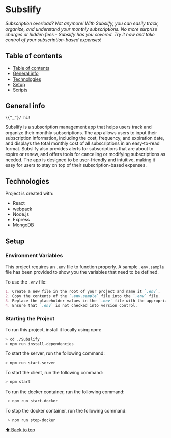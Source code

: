 # Subslify

_Subscription overload? Not anymore! With Subslify, you can easily track, organize, and understand your monthly subscriptions. No more surprise charges or hidden fees - Subslify has you covered. Try it now and take control of your subscription-based expenses!_

## Table of contents

- [Table of contents](#table-of-contents)
- [General info](#general-info)
- [Technologies](#technologies)
- [Setup](#setup)
- [Scripts](#scripts)

## General info

```bash
\{^_^}/ hi!
```

Subslify is a subscription management app that helps users track and organize their monthly subscriptions. The app allows users to input their subscription information, including the cost, frequency, and expiration date, and displays the total monthly cost of all subscriptions in an easy-to-read format. Subslify also provides alerts for subscriptions that are about to expire or renew, and offers tools for canceling or modifying subscriptions as needed. The app is designed to be user-friendly and intuitive, making it easy for users to stay on top of their subscription-based expenses.

## Technologies

Project is created with:

<!--
TODO: add technologies
-->

- React
- webpack
- Node.js
- Express
- MongoDB

## Setup

<!--
TODO: add setup instructions
-->

### Environment Variables

This project requires an `.env` file to function properly. A sample `.env.sample` file has been provided to show you the variables that need to be defined.

To use the `.env` file:

```markdown
1. Create a new file in the root of your project and name it `.env`.
2. Copy the contents of the `.env.sample` file into the `.env` file.
3. Replace the placeholder values in the `.env` file with the appropriate values for your environment.
4. Ensure that `.env` is not checked into version control.
```

### Starting the Project

To run this project, install it locally using npm:

```bash
> cd ./Subslify
> npm run install-dependencies
```

To start the server, run the following command:

```bash
> npm run start-server
```

To start the client, run the following command:

```bash
> npm start
```

To run the docker container, run the following command:

```bash
 > npm run start-docker
```

To stop the docker container, run the following command:

```bash
 > npm run stop-docker
```

[⬆ Back to top](#table-of-contents)

